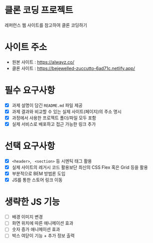 # 클론 코딩 프로젝트

레퍼런스 웹 사이트를 참고하여 클론 코딩하기

# 사이트 주소

- 원본 사이트 : https://alwayz.co/
- 클론 사이트 : https://bejewelled-zuccutto-6ad71c.netlify.app/

# 필수 요구사항

- [x] 과제 설명이 담긴 `README.md` 파일 제공
- [x] 과제 결과와 비교할 수 있는 실제 사이트(페이지)의 주소 명시
- [x] 과정에서 사용한 프로젝트 폴더/파일 모두 포함
- [x] 실제 서비스로 배포하고 접근 가능한 링크 추가

# 선택 요구사항

- [x] `<header>`, ` <section>` 등 시멘틱 태그 활용
- [x] 실제 사이트의 레거시 코드 활용보단 최신의 CSS Flex 혹은 Grid 등을 활용
- [x] 부분적으로 BEM 방법론 도입
- [x] JS를 통한 스토어 링크 이동

# 생략한 JS 기능

- [ ] 배경 이미지 변경
- [ ] 화면 위치에 따른 애니메이션 효과
- [ ] 숫자 증가 애니메이션 효과
- [ ] 박스 여닫이 기능 + 추가 정보 출력
